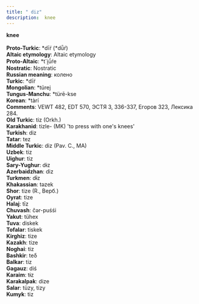 ```yaml
---
title: " diz"
description:  knee
---
```

<strong> knee</strong><br><br>
<strong>Proto-Turkic</strong>:  *dīŕ (*dǖŕ)<br>
<strong>Altaic etymology</strong>:  Altaic etymology<br>
<strong> Proto-Altaic</strong>:  *t`i̯ū́ŕe<br>
<strong>Nostratic</strong>:  Nostratic<br>
<strong>Russian meaning</strong>:  колено<br>
<strong>Turkic</strong>:  *dīŕ<br>
<strong>Mongolian</strong>:  *türej<br>
<strong>Tungus-Manchu</strong>:  *türē-kse<br>
<strong>Korean</strong>:  *tàrí<br>
<strong>Comments</strong>:  VEWT 482, EDT 570, ЭСТЯ 3, 336-337, Егоров 323, Лексика 284.<br>
<strong>Old Turkic</strong>:  tiz (Orkh.)<br>
<strong>Karakhanid</strong>:  tizle- (MK) 'to press with one's knees'<br>
<strong>Turkish</strong>:  diz<br>
<strong>Tatar</strong>:  tez<br>
<strong>Middle Turkic</strong>:  diz (Pav. C., MA)<br>
<strong>Uzbek</strong>:  tiz<br>
<strong>Uighur</strong>:  tiz<br>
<strong>Sary-Yughur</strong>:  dɨz<br>
<strong>Azerbaidzhan</strong>:  diz<br>
<strong>Turkmen</strong>:  dɨ̄z<br>
<strong>Khakassian</strong>:  tǝzek<br>
<strong>Shor</strong>:  tize (R., Верб.)<br>
<strong>Oyrat</strong>:  tize<br>
<strong>Halaj</strong>:  tīz<br>
<strong>Chuvash</strong>:  čǝr-puśśi<br>
<strong>Yakut</strong>:  tühex<br>
<strong>Tuva</strong>:  diskek<br>
<strong>Tofalar</strong>:  tiskek<br>
<strong>Kirghiz</strong>:  tize<br>
<strong>Kazakh</strong>:  tize<br>
<strong>Noghai</strong>:  tiz<br>
<strong>Bashkir</strong>:  teδ<br>
<strong>Balkar</strong>:  tiz<br>
<strong>Gagauz</strong>:  diś<br>
<strong>Karaim</strong>:  tɨz<br>
<strong>Karakalpak</strong>:  dize<br>
<strong>Salar</strong>:  tüzy, tizy<br>
<strong>Kumyk</strong>:  tiz<br>


